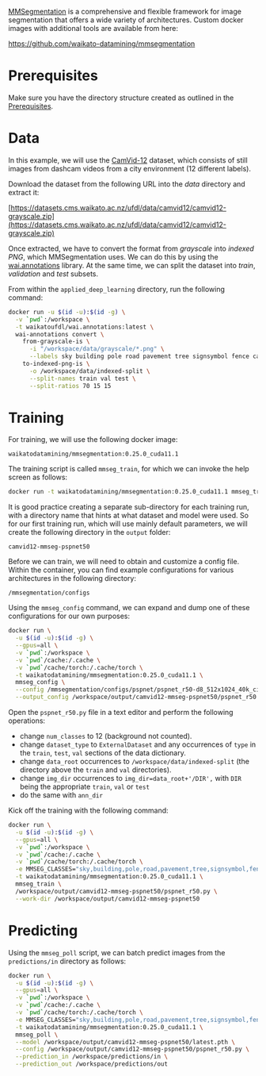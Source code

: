 [MMSegmentation](https://github.com/open-mmlab/mmsegmentation) is a comprehensive and flexible
framework for image segmentation that offers a wide variety of architectures. Custom docker
images with additional tools are available from here:

https://github.com/waikato-datamining/mmsegmentation


# Prerequisites
Make sure you have the directory structure created as outlined in the [Prerequisites](../prerequisites.md).


# Data

In this example, we will use the [CamVid-12](https://datasets.cms.waikato.ac.nz/ufdl/camvid12/)
dataset, which consists of still images from dashcam videos from a city environment (12 different labels).

Download the dataset from the following URL into the *data* directory and extract it:

[https://datasets.cms.waikato.ac.nz/ufdl/data/camvid12/camvid12-grayscale.zip](https://datasets.cms.waikato.ac.nz/ufdl/data/camvid12/camvid12-grayscale.zip)

Once extracted, we have to convert the format from *grayscale* into *indexed PNG*, which MMSegmentation uses.
We can do this by using the [wai.annotations](https://github.com/waikato-ufdl/wai-annotations) library. 
At the same time, we can split the dataset into *train*, *validation* and *test* subsets.

From within the `applied_deep_learning` directory, run the following command:

```bash
docker run -u $(id -u):$(id -g) \
  -v `pwd`:/workspace \
  -t waikatoufdl/wai.annotations:latest \
  wai-annotations convert \
    from-grayscale-is \
      -i "/workspace/data/grayscale/*.png" \
      --labels sky building pole road pavement tree signsymbol fence car pedestrian bicyclist unlabelled \
    to-indexed-png-is \
      -o /workspace/data/indexed-split \
      --split-names train val test \
      --split-ratios 70 15 15
```


# Training

For training, we will use the following docker image:

```
waikatodatamining/mmsegmentation:0.25.0_cuda11.1
```

The training script is called `mmseg_train`, for which we can invoke the help screen as follows:

```bash
docker run -t waikatodatamining/mmsegmentation:0.25.0_cuda11.1 mmseg_train --help 
```

It is good practice creating a separate sub-directory for each training run, with a directory name that hints at
what dataset and model were used. So for our first training run, which will use mainly default parameters, we will 
create the following directory in the `output` folder:

```
camvid12-mmseg-pspnet50
```

Before we can train, we will need to obtain and customize a config file. Within the container,
you can find example configurations for various architectures in the following directory:

```
/mmsegmentation/configs
```

Using the `mmseg_config` command, we can expand and dump one of these configurations for our
own purposes:

```bash
docker run \
  -u $(id -u):$(id -g) \
  --gpus=all \
  -v `pwd`:/workspace \
  -v `pwd`/cache:/.cache \
  -v `pwd`/cache/torch:/.cache/torch \
  -t waikatodatamining/mmsegmentation:0.25.0_cuda11.1 \
  mmseg_config \
  --config /mmsegmentation/configs/pspnet/pspnet_r50-d8_512x1024_40k_cityscapes.py \
  --output_config /workspace/output/camvid12-mmseg-pspnet50/pspnet_r50.py
```

Open the `pspnet_r50.py` file in a text editor and perform the following operations:

* change `num_classes` to 12 (background not counted).
* change `dataset_type` to `ExternalDataset` and any occurrences of `type` in the `train`, `test`, `val` sections of the data dictionary.
* change `data_root` occurrences to `/workspace/data/indexed-split` (the directory above the `train` and `val` directories).
* change `img_dir` occurrences to `img_dir=data_root+'/DIR',` with `DIR` being the appropriate `train`, `val` or `test`
* do the same with `ann_dir`


Kick off the training with the following command:

```bash
docker run \
  -u $(id -u):$(id -g) \
  --gpus=all \
  -v `pwd`:/workspace \
  -v `pwd`/cache:/.cache \
  -v `pwd`/cache/torch:/.cache/torch \
  -e MMSEG_CLASSES="sky,building,pole,road,pavement,tree,signsymbol,fence,car,pedestrian,bicyclist,unlabelled" \
  -t waikatodatamining/mmsegmentation:0.25.0_cuda11.1 \
  mmseg_train \
  /workspace/output/camvid12-mmseg-pspnet50/pspnet_r50.py \
  --work-dir /workspace/output/camvid12-mmseg-pspnet50
```


# Predicting

Using the `mmseg_poll` script, we can batch predict images from the `predictions/in` directory
as follows: 

```bash
docker run \
  -u $(id -u):$(id -g) \
  --gpus=all \
  -v `pwd`:/workspace \
  -v `pwd`/cache:/.cache \
  -v `pwd`/cache/torch:/.cache/torch \
  -e MMSEG_CLASSES="sky,building,pole,road,pavement,tree,signsymbol,fence,car,pedestrian,bicyclist,unlabelled" \
  -t waikatodatamining/mmsegmentation:0.25.0_cuda11.1 \
  mmseg_poll \
  --model /workspace/output/camvid12-mmseg-pspnet50/latest.pth \
  --config /workspace/output/camvid12-mmseg-pspnet50/pspnet_r50.py \
  --prediction_in /workspace/predictions/in \
  --prediction_out /workspace/predictions/out
```
